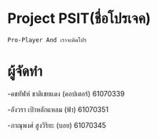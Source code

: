 # Project PSIT(ชื่อโปรเจค)
    Pro-Player And เราจะติดโปร
# ผู้จัดทำ
-คชทัฬห์ ชาติเชยแดง (คอปเตอร์) 61070339

-อังวรา  เป้าหลักแหลม (ฟ้า)     61070351

-ภาณุพงศ์ สูงวิริยะ (บอย) 61070345
